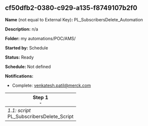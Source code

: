 ## cf50dfb2-0380-c929-a135-f8749107b2f0

**Name** (not equal to External Key)**:** PL_SubscribersDelete_Automation

**Description:** n/a

**Folder:** my automations/POC/AMS/

**Started by:** Schedule

**Status:** Ready

**Schedule:** Not defined

**Notifications:**

* Complete: venkatesh.patil@merck.com

| Step 1<br>_<small>-</small>_ |
| --- |
| _1.1: script_<br>PL_SubscribersDelete_Script |
